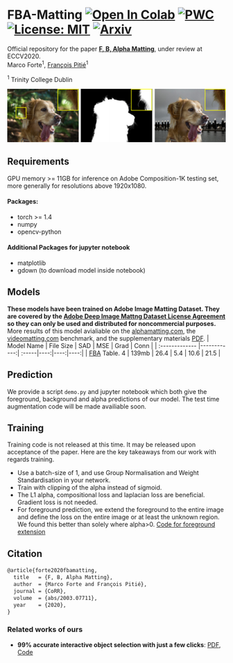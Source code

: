 
# FBA-Matting [![Open In Colab](https://colab.research.google.com/assets/colab-badge.svg)](https://colab.research.google.com/drive/1Ut2szLBTxPejGHt_GYUkua21yUVWseOE) [![PWC](https://img.shields.io/endpoint.svg?url=https://paperswithcode.com/badge/f-b-alpha-matting/image-matting-on-composition-1k)](https://paperswithcode.com/sota/image-matting-on-composition-1k?p=f-b-alpha-matting) [![License: MIT](https://img.shields.io/github/license/pymatting/pymatting?color=brightgreen)](https://opensource.org/licenses/MIT) [![Arxiv](http://img.shields.io/badge/cs.CV-arXiv-B31B1B.svg)](https://arxiv.org/abs/2003.07711)


Official repository for the paper [**F, B, Alpha Matting**](https://arxiv.org/abs/2003.07711), under review at ECCV2020.  
Marco Forte<sup>1</sup>, [François Pitié](https://francois.pitie.net/)<sup>1</sup>  

<sup>1</sup> Trinity College Dublin

<p align="center">
  <img src="./examples/example_results.png" width="840" title="Our results"/>
</p>

## Requirements
GPU memory >= 11GB for inference on Adobe Composition-1K testing set, more generally for resolutions above 1920x1080.

#### Packages:
- torch >= 1.4
- numpy
- opencv-python
#### Additional Packages for jupyter notebook
- matplotlib
- gdown (to download model inside notebook)


## Models
**These models have been trained on Adobe Image Matting Dataset. They are covered by the [Adobe Deep Image Mattng Dataset License Agreement](https://drive.google.com/open?id=1MKRen-TDGXYxm9IawPAZrdXQIYhI0XRf) so they can only be used and distributed for noncommercial purposes.**  
More results of this model avialiable on the [alphamatting.com](http://www.alphamatting.com/eval_25.php), the [videomatting.com](http://videomatting.com/#rating) benchmark, and the supplementary materials [PDF](https://drive.google.com/file/d/1m-xjIB2dqbO8Q15M8ytzxX0FqHcrLNCk/view?usp=sharing).
| Model Name  |     File Size   | SAD | MSE | Grad | Conn |
| :------------- |------------:| :-----|----:|----:|----:|
| [FBA](https://drive.google.com/file/d/1T_oiKDE_biWf2kqexMEN7ObWqtXAzbB1/view?usp=sharing) Table. 4  | 139mb | 26.4 | 5.4 | 10.6 | 21.5 |


## Prediction 
We provide a script `demo.py` and jupyter notebook which both give the foreground, background and alpha predictions of our model. The test time augmentation code will be made availiable soon.  


## Training
Training code is not released at this time. It may be released upon acceptance of the paper.
Here are the key takeaways from our work with regards training.
- Use a batch-size of 1, and use Group Normalisation and Weight Standardisation in your network.
- Train with clipping of the alpha instead of sigmoid.
- The L1 alpha, compositional loss and laplacian loss are beneficial. Gradient loss is not needed.
- For foreground prediction, we extend the foreground to the entire image and define the loss on the entire image or at least the unknown region. We found this better than solely where alpha>0. [Code for foreground extension](https://github.com/MarcoForte/closed-form-matting/blob/master/solve_foreground_background.py)

## Citation

```
@article{forte2020fbamatting,
  title   = {F, B, Alpha Matting},
  author  = {Marco Forte and François Pitié},
  journal = {CoRR},
  volume  = {abs/2003.07711},
  year    = {2020},
}
```
### Related works of ours
 - **99% accurate interactive object selection with just a few clicks**:  [PDF](https://arxiv.org/abs/2003.07932), [Code](https://github.com/MarcoForte/DeepInteractiveSegmentation)
